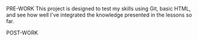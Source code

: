 
PRE-WORK
This project is designed to test my skills using Git, basic HTML, and see how well I've integrated the knowledge presented in the lessons so far. 

POST-WORK
